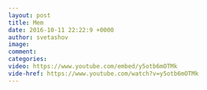 ```yaml
--- 
layout: post 
title: Mem 
date: 2016-10-11 22:22:9 +0000 
author: svetashov 
image: 
comment: 
categories: 
video: https://www.youtube.com/embed/y5otb6mOTMk
vide-href: https://www.youtube.com/watch?v=y5otb6mOTMk
---
```

